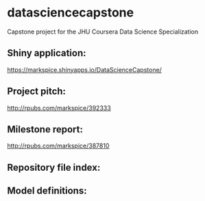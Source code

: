 # datasciencecapstone
Capstone project for the JHU Coursera Data Science Specialization

## Shiny application:
https://markspice.shinyapps.io/DataScienceCapstone/

## Project pitch:
http://rpubs.com/markspice/392333

## Milestone report:
http://rpubs.com/markspice/387810

## Repository file index:


## Model definitions:

